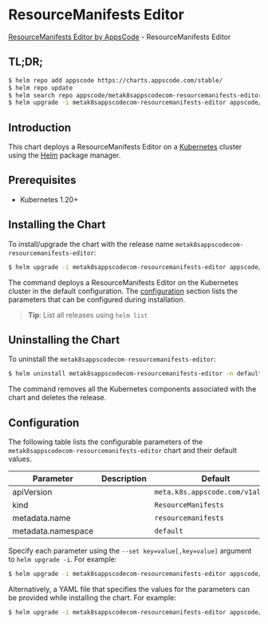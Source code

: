 # ResourceManifests Editor

[ResourceManifests Editor by AppsCode](https://appscode.com) - ResourceManifests Editor

## TL;DR;

```bash
$ helm repo add appscode https://charts.appscode.com/stable/
$ helm repo update
$ helm search repo appscode/metak8sappscodecom-resourcemanifests-editor --version=v0.21.0
$ helm upgrade -i metak8sappscodecom-resourcemanifests-editor appscode/metak8sappscodecom-resourcemanifests-editor -n default --create-namespace --version=v0.21.0
```

## Introduction

This chart deploys a ResourceManifests Editor on a [Kubernetes](http://kubernetes.io) cluster using the [Helm](https://helm.sh) package manager.

## Prerequisites

- Kubernetes 1.20+

## Installing the Chart

To install/upgrade the chart with the release name `metak8sappscodecom-resourcemanifests-editor`:

```bash
$ helm upgrade -i metak8sappscodecom-resourcemanifests-editor appscode/metak8sappscodecom-resourcemanifests-editor -n default --create-namespace --version=v0.21.0
```

The command deploys a ResourceManifests Editor on the Kubernetes cluster in the default configuration. The [configuration](#configuration) section lists the parameters that can be configured during installation.

> **Tip**: List all releases using `helm list`

## Uninstalling the Chart

To uninstall the `metak8sappscodecom-resourcemanifests-editor`:

```bash
$ helm uninstall metak8sappscodecom-resourcemanifests-editor -n default
```

The command removes all the Kubernetes components associated with the chart and deletes the release.

## Configuration

The following table lists the configurable parameters of the `metak8sappscodecom-resourcemanifests-editor` chart and their default values.

|     Parameter      | Description |                   Default                   |
|--------------------|-------------|---------------------------------------------|
| apiVersion         |             | <code>meta.k8s.appscode.com/v1alpha1</code> |
| kind               |             | <code>ResourceManifests</code>              |
| metadata.name      |             | <code>resourcemanifests</code>              |
| metadata.namespace |             | <code>default</code>                        |


Specify each parameter using the `--set key=value[,key=value]` argument to `helm upgrade -i`. For example:

```bash
$ helm upgrade -i metak8sappscodecom-resourcemanifests-editor appscode/metak8sappscodecom-resourcemanifests-editor -n default --create-namespace --version=v0.21.0 --set apiVersion=meta.k8s.appscode.com/v1alpha1
```

Alternatively, a YAML file that specifies the values for the parameters can be provided while
installing the chart. For example:

```bash
$ helm upgrade -i metak8sappscodecom-resourcemanifests-editor appscode/metak8sappscodecom-resourcemanifests-editor -n default --create-namespace --version=v0.21.0 --values values.yaml
```
